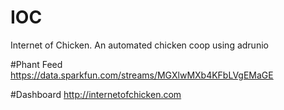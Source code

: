 # IOC
Internet of Chicken. An automated chicken coop using adrunio

#Phant Feed 
https://data.sparkfun.com/streams/MGXlwMXb4KFbLVgEMaGE

#Dashboard
http://internetofchicken.com
